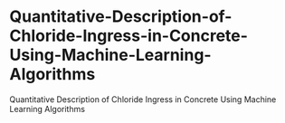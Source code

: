 # Quantitative-Description-of-Chloride-Ingress-in-Concrete-Using-Machine-Learning-Algorithms
Quantitative Description of Chloride Ingress in Concrete Using Machine Learning Algorithms
